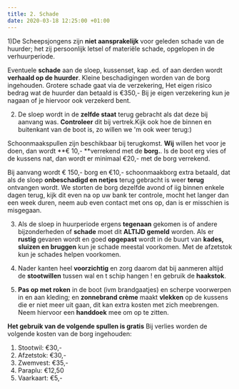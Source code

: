 ```yaml
---
title: 2. Schade
date: 2020-03-18 12:25:00 +01:00
---
```


1)De Scheepsjongens zijn **niet aansprakelijk** voor geleden schade van de huurder;  het zij persoonlijk letsel of materiële schade, opgelopen in de verhuurperiode. 

Eventuele **schade** aan de sloep, kussenset, kap .ed. of aan derden wordt **verhaald op de huurder**. 
Kleine beschadigingen worden van de borg ingehouden.
Grotere schade gaat via de verzekering, Het eigen risico bedrag wat de huurder dan betaald is €350,-
Bij je eigen verzekering kun je nagaan of je hiervoor ook verzekerd bent.

2) De sloep wordt in de **zelfde staat** terug gebracht als dat deze bij aanvang was. **Controleer** dit bij vertrek.Kijk ook hoe de binnen en buitenkant van de boot is, zo willen we 'm ook weer terug:) 

Schoonmaakspullen zijn beschikbaar bij terugkomst.  **Wij** willen het voor je doen, dan wordt **€ 10,- **verrekend met de **borg.**.  Is de boot erg vies of de kussens nat, dan wordt er minimaal €20,- met de borg verrekend.

Bij aanvang wordt € 150,- borg en €10,- schoonmaakborg extra betaald, dat als de sloep **onbeschadigd en netjes** terug gebracht is weer **terug** ontvangen wordt. 
We storten de borg dezelfde avond of iig binnen enkele dagen terug, kijk dit even na op uw bank ter controle,
mocht het langer dan een week duren, neem aub even contact met ons op, dan is er misschien is misgegaan.

3) Als de sloep in huurperiode ergens **tegenaan** gekomen is of andere bijzonderheden of **schade** moet dit **ALTIJD gemeld** worden.
Als er **rustig** gevaren wordt en goed **opgepast** wordt in de buurt van **kades, sluizen en bruggen** kun je schade meestal voorkomen. Met de afzetstok kun je schades helpen voorkomen.

4) Nader kanten heel **voorzichtig** en zorg daarom dat bij aanmeren altijd de **stootwillen** tussen wal en t schip hangen ! en gebruik de **haakstok**.

5) **Pas op met roken** in de boot (ivm brandgaatjes) en scherpe voorwerpen in en aan kleding;
en **zonnebrand crème** maakt **vlekken** op de kussens die er niet meer uit gaan, dit kan extra kosten met zich meebrengen. Neem hiervoor een **handdoek** mee om op te zitten.

 **Het gebruik van de volgende spullen is gratis**
Bij verlies worden de volgende kosten van de borg ingehouden:
1. Stootwil: €30,-
2. Afzetstok: €30,-
3. Zwemvest: €35,-
4. Paraplu: €12,50
5. Vaarkaart: €5,-
